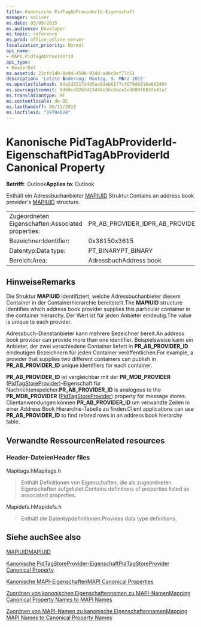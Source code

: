 ```yaml
---
title: Kanonische PidTagAbProviderId-Eigenschaft
manager: soliver
ms.date: 03/09/2015
ms.audience: Developer
ms.topic: reference
ms.prod: office-online-server
localization_priority: Normal
api_name:
- MAPI.PidTagAbProviderId
api_type:
- HeaderDef
ms.assetid: 23cfd1d0-8e9d-4508-93dd-a88c0ef77c51
description: 'Letzte �nderung: Montag, 9. M�rz 2015'
ms.openlocfilehash: 84a2d5517d405ac6deb61f7c4679d6816e802404
ms.sourcegitcommit: 9d60cd82b5413446e5bc8ace2cd689f683fb41a7
ms.translationtype: MT
ms.contentlocale: de-DE
ms.lasthandoff: 06/11/2018
ms.locfileid: "19794024"
---
```

# <a name="pidtagabproviderid-canonical-property"></a><span data-ttu-id="ea3e3-103">Kanonische PidTagAbProviderId-Eigenschaft</span><span class="sxs-lookup"><span data-stu-id="ea3e3-103">PidTagAbProviderId Canonical Property</span></span>

  
  
<span data-ttu-id="ea3e3-104">**Betrifft**: Outlook</span><span class="sxs-lookup"><span data-stu-id="ea3e3-104">**Applies to**: Outlook</span></span> 
  
<span data-ttu-id="ea3e3-105">Enthält ein Adressbuchanbieter [MAPIUID](mapiuid.md) Struktur.</span><span class="sxs-lookup"><span data-stu-id="ea3e3-105">Contains an address book provider's [MAPIUID](mapiuid.md) structure.</span></span> 
  
|||
|:-----|:-----|
|<span data-ttu-id="ea3e3-106">Zugeordneten Eigenschaften:</span><span class="sxs-lookup"><span data-stu-id="ea3e3-106">Associated properties:</span></span>  <br/> |<span data-ttu-id="ea3e3-107">PR_AB_PROVIDER_ID</span><span class="sxs-lookup"><span data-stu-id="ea3e3-107">PR_AB_PROVIDER_ID</span></span>  <br/> |
|<span data-ttu-id="ea3e3-108">Bezeichner:</span><span class="sxs-lookup"><span data-stu-id="ea3e3-108">Identifier:</span></span>  <br/> |<span data-ttu-id="ea3e3-109">0x3615</span><span class="sxs-lookup"><span data-stu-id="ea3e3-109">0x3615</span></span>  <br/> |
|<span data-ttu-id="ea3e3-110">Datentyp:</span><span class="sxs-lookup"><span data-stu-id="ea3e3-110">Data type:</span></span>  <br/> |<span data-ttu-id="ea3e3-111">PT_BINARY</span><span class="sxs-lookup"><span data-stu-id="ea3e3-111">PT_BINARY</span></span>  <br/> |
|<span data-ttu-id="ea3e3-112">Bereich:</span><span class="sxs-lookup"><span data-stu-id="ea3e3-112">Area:</span></span>  <br/> |<span data-ttu-id="ea3e3-113">Adressbuch</span><span class="sxs-lookup"><span data-stu-id="ea3e3-113">Address book</span></span>  <br/> |
   
## <a name="remarks"></a><span data-ttu-id="ea3e3-114">Hinweise</span><span class="sxs-lookup"><span data-stu-id="ea3e3-114">Remarks</span></span>

<span data-ttu-id="ea3e3-115">Die Struktur **MAPIUID** identifiziert, welche Adressbuchanbieter diesem Container in der Containerhierarchie bereitstellt.</span><span class="sxs-lookup"><span data-stu-id="ea3e3-115">The **MAPIUID** structure identifies which address book provider supplies this particular container in the container hierarchy.</span></span> <span data-ttu-id="ea3e3-116">Der Wert ist für jeden Anbieter eindeutig.</span><span class="sxs-lookup"><span data-stu-id="ea3e3-116">The value is unique to each provider.</span></span> 
  
<span data-ttu-id="ea3e3-117">Adressbuch-Dienstanbieter kann mehrere Bezeichner bereit.</span><span class="sxs-lookup"><span data-stu-id="ea3e3-117">An address book provider can provide more than one identifier.</span></span> <span data-ttu-id="ea3e3-118">Beispielsweise kann ein Anbieter, der zwei verschiedene Container liefert in **PR_AB_PROVIDER_ID** eindeutigen Bezeichnern für jeden Container veröffentlichen.</span><span class="sxs-lookup"><span data-stu-id="ea3e3-118">For example, a provider that supplies two different containers can publish in **PR_AB_PROVIDER_ID** unique identifiers for each container.</span></span> 
  
 <span data-ttu-id="ea3e3-119">**PR_AB_PROVIDER_ID** ist vergleichbar mit der **PR_MDB_PROVIDER** ([PidTagStoreProvider](pidtagstoreprovider-canonical-property.md))-Eigenschaft für Nachrichtenspeicher.</span><span class="sxs-lookup"><span data-stu-id="ea3e3-119">**PR_AB_PROVIDER_ID** is analogous to the **PR_MDB_PROVIDER** ([PidTagStoreProvider](pidtagstoreprovider-canonical-property.md)) property for message stores.</span></span> <span data-ttu-id="ea3e3-120">Clientanwendungen können **PR_AB_PROVIDER_ID** um verwandte Zeilen in einer Address Book Hierarchie-Tabelle zu finden.</span><span class="sxs-lookup"><span data-stu-id="ea3e3-120">Client applications can use **PR_AB_PROVIDER_ID** to find related rows in an address book hierarchy table.</span></span> 
  
## <a name="related-resources"></a><span data-ttu-id="ea3e3-121">Verwandte Ressourcen</span><span class="sxs-lookup"><span data-stu-id="ea3e3-121">Related resources</span></span>

### <a name="header-files"></a><span data-ttu-id="ea3e3-122">Header-Dateien</span><span class="sxs-lookup"><span data-stu-id="ea3e3-122">Header files</span></span>

<span data-ttu-id="ea3e3-123">Mapitags.h</span><span class="sxs-lookup"><span data-stu-id="ea3e3-123">Mapitags.h</span></span>
  
> <span data-ttu-id="ea3e3-124">Enthält Definitionen von Eigenschaften, die als zugeordneten Eigenschaften aufgelistet.</span><span class="sxs-lookup"><span data-stu-id="ea3e3-124">Contains definitions of properties listed as associated properties.</span></span>
    
<span data-ttu-id="ea3e3-125">Mapidefs.h</span><span class="sxs-lookup"><span data-stu-id="ea3e3-125">Mapidefs.h</span></span>
  
> <span data-ttu-id="ea3e3-126">Enthält die Datentypdefinitionen.</span><span class="sxs-lookup"><span data-stu-id="ea3e3-126">Provides data type definitions.</span></span>
    
## <a name="see-also"></a><span data-ttu-id="ea3e3-127">Siehe auch</span><span class="sxs-lookup"><span data-stu-id="ea3e3-127">See also</span></span>



[<span data-ttu-id="ea3e3-128">MAPIUID</span><span class="sxs-lookup"><span data-stu-id="ea3e3-128">MAPIUID</span></span>](mapiuid.md)
  
[<span data-ttu-id="ea3e3-129">Kanonische PidTagStoreProvider-Eigenschaft</span><span class="sxs-lookup"><span data-stu-id="ea3e3-129">PidTagStoreProvider Canonical Property</span></span>](pidtagstoreprovider-canonical-property.md)


[<span data-ttu-id="ea3e3-130">Kanonische MAPI-Eigenschaften</span><span class="sxs-lookup"><span data-stu-id="ea3e3-130">MAPI Canonical Properties</span></span>](mapi-canonical-properties.md)
  
[<span data-ttu-id="ea3e3-131">Zuordnen von kanonischen Eigenschaftennamen zu MAPI-Namen</span><span class="sxs-lookup"><span data-stu-id="ea3e3-131">Mapping Canonical Property Names to MAPI Names</span></span>](mapping-canonical-property-names-to-mapi-names.md)
  
[<span data-ttu-id="ea3e3-132">Zuordnen von MAPI-Namen zu kanonische Eigenschaftennamen</span><span class="sxs-lookup"><span data-stu-id="ea3e3-132">Mapping MAPI Names to Canonical Property Names</span></span>](mapping-mapi-names-to-canonical-property-names.md)

